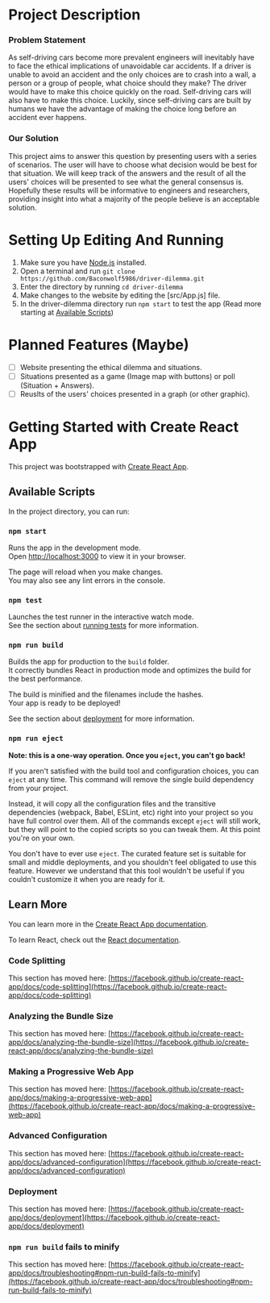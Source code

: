 # Project Description
### Problem Statement
As self-driving cars become more prevalent engineers will inevitably have to face the ethical implications of unavoidable car accidents.
If a driver is unable to avoid an accident and the only choices are to crash into a wall, a person or a group of people, what choice should they make? The driver would have to make this choice quickly on the road.
Self-driving cars will also have to make this choice. Luckily, since self-driving cars are built by humans we have the advantage of making the choice long before an accident ever happens.
### Our Solution
This project aims to answer this question by presenting users with a series of scenarios. The user will have to choose what decision would be best for that situation. 
We will keep track of the answers and the result of all the users' choices will be presented to see what the general consensus is.
Hopefully these results will be informative to engineers and researchers, providing insight into what a majority of the people believe is an acceptable solution.

# Setting Up Editing And Running
1. Make sure you have [Node.js](https://nodejs.org/en) installed.
2. Open a terminal and run `git clone https://github.com/Baconwolf5986/driver-dilemma.git`
3. Enter the directory by running `cd driver-dilemma`
4. Make changes to the website by editing the [src/App.js] file.
5. In the driver-dilemma directory run `npm start` to test the app (Read more starting at [Available Scripts](#available-scripts))

# Planned Features (Maybe)
- [ ] Website presenting the ethical dilemma and situations.
- [ ] Situations presented as a game (Image map with buttons) or poll (Situation + Answers).
- [ ] Reuslts of the users' choices presented in a graph (or other graphic).

# Getting Started with Create React App

This project was bootstrapped with [Create React App](https://github.com/facebook/create-react-app).

## Available Scripts

In the project directory, you can run:

### `npm start`

Runs the app in the development mode.\
Open [http://localhost:3000](http://localhost:3000) to view it in your browser.

The page will reload when you make changes.\
You may also see any lint errors in the console.

### `npm test`

Launches the test runner in the interactive watch mode.\
See the section about [running tests](https://facebook.github.io/create-react-app/docs/running-tests) for more information.

### `npm run build`

Builds the app for production to the `build` folder.\
It correctly bundles React in production mode and optimizes the build for the best performance.

The build is minified and the filenames include the hashes.\
Your app is ready to be deployed!

See the section about [deployment](https://facebook.github.io/create-react-app/docs/deployment) for more information.

### `npm run eject`

**Note: this is a one-way operation. Once you `eject`, you can't go back!**

If you aren't satisfied with the build tool and configuration choices, you can `eject` at any time. This command will remove the single build dependency from your project.

Instead, it will copy all the configuration files and the transitive dependencies (webpack, Babel, ESLint, etc) right into your project so you have full control over them. All of the commands except `eject` will still work, but they will point to the copied scripts so you can tweak them. At this point you're on your own.

You don't have to ever use `eject`. The curated feature set is suitable for small and middle deployments, and you shouldn't feel obligated to use this feature. However we understand that this tool wouldn't be useful if you couldn't customize it when you are ready for it.

## Learn More

You can learn more in the [Create React App documentation](https://facebook.github.io/create-react-app/docs/getting-started).

To learn React, check out the [React documentation](https://reactjs.org/).

### Code Splitting

This section has moved here: [https://facebook.github.io/create-react-app/docs/code-splitting](https://facebook.github.io/create-react-app/docs/code-splitting)

### Analyzing the Bundle Size

This section has moved here: [https://facebook.github.io/create-react-app/docs/analyzing-the-bundle-size](https://facebook.github.io/create-react-app/docs/analyzing-the-bundle-size)

### Making a Progressive Web App

This section has moved here: [https://facebook.github.io/create-react-app/docs/making-a-progressive-web-app](https://facebook.github.io/create-react-app/docs/making-a-progressive-web-app)

### Advanced Configuration

This section has moved here: [https://facebook.github.io/create-react-app/docs/advanced-configuration](https://facebook.github.io/create-react-app/docs/advanced-configuration)

### Deployment

This section has moved here: [https://facebook.github.io/create-react-app/docs/deployment](https://facebook.github.io/create-react-app/docs/deployment)

### `npm run build` fails to minify

This section has moved here: [https://facebook.github.io/create-react-app/docs/troubleshooting#npm-run-build-fails-to-minify](https://facebook.github.io/create-react-app/docs/troubleshooting#npm-run-build-fails-to-minify)
